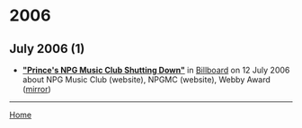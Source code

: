 # 2006

## July 2006 (1)

 - [**"Prince's NPG Music Club Shutting Down"**](https://www.billboard.com/articles//1352492/princes-npg-music-club-shutting-down) in [Billboard](https://www.billboard.com/) on 12 July 2006 about NPG Music Club (website), NPGMC (website), Webby Award ([mirror](https://web.archive.org/web/*/https://www.billboard.com/articles//1352492/princes-npg-music-club-shutting-down))

----

[Home](../)
